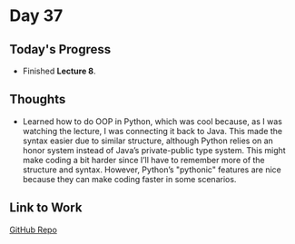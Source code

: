 # Day 37

## Today's Progress
- Finished **Lecture 8**.

## Thoughts
- Learned how to do OOP in Python, which was cool because, as I was watching the lecture, I was connecting it back to Java. This made the syntax easier due to similar structure, although Python relies on an honor system instead of Java’s private-public type system. This might make coding a bit harder since I’ll have to remember more of the structure and syntax. However, Python’s "pythonic" features are nice because they can make coding faster in some scenarios.

## Link to Work
[GitHub Repo](https://github.com/V-Paritosh/CS50-Python)